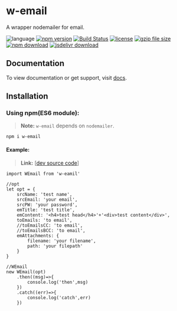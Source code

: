 # w-email
A wrapper nodemailer for email.

![language](https://img.shields.io/badge/language-JavaScript-orange.svg) 
[![npm version](http://img.shields.io/npm/v/w-email.svg?style=flat)](https://npmjs.org/package/w-email) 
[![Build Status](https://travis-ci.org/yuda-lyu/w-email.svg?branch=master)](https://travis-ci.org/yuda-lyu/w-email) 
[![license](https://img.shields.io/npm/l/w-email.svg?style=flat)](https://npmjs.org/package/w-email) 
[![gzip file size](http://img.badgesize.io/yuda-lyu/w-email/master/dist/w-email.umd.js.svg?compression=gzip)](https://github.com/yuda-lyu/w-email)
[![npm download](https://img.shields.io/npm/dt/w-email.svg)](https://npmjs.org/package/w-email) 
[![jsdelivr download](https://img.shields.io/jsdelivr/npm/hm/w-email.svg)](https://www.jsdelivr.com/package/npm/w-email)

## Documentation
To view documentation or get support, visit [docs](https://yuda-lyu.github.io/w-email/global.html).

## Installation
### Using npm(ES6 module):
> **Note:** `w-email` depends on `nodemailer`.
```alias
npm i w-email
```
#### Example:
> **Link:** [[dev source code](https://github.com/yuda-lyu/w-email/blob/master/srv.mjs)]
```alias
import WEmail from 'w-eamil'

//opt
let opt = {
    srcName: 'test name',
    srcEmail: 'your email',
    srcPW: 'your password',
    emTitle: 'test title',
    emContent: '<h4>test head</h4>'+'<div>test content</div>',
    toEmails: 'to email',
    //toEmailsCC: 'to email',
    //toEmailsBCC: 'to email',
    emAttachments: {
        filename: 'your filename',
        path: 'your filepath'
    }
}

//WEmail
new WEmail(opt)
    .then((msg)=>{
        console.log('then',msg)
    })
    .catch((err)=>{
        console.log('catch',err)
    })
```
